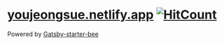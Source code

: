 # [youjeongsue.netlify.app](https://youjeongsue.netlify.app) [![HitCount](http://hits.dwyl.com/youjeongsue/blogio.svg)](http://hits.dwyl.com/youjeongsue/blogio)

Powered by [Gatsby-starter-bee](https://github.com/JaeYeopHan/gatsby-starter-bee)

